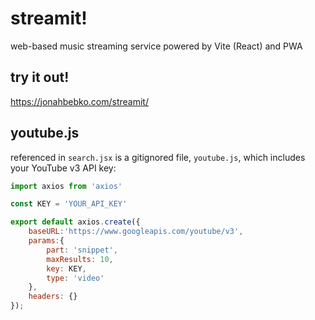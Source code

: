 # streamit!

web-based music streaming service powered by Vite (React) and PWA

## try it out!

https://jonahbebko.com/streamit/

## youtube.js

referenced in `search.jsx` is a gitignored file, `youtube.js`, which includes your YouTube v3 API key:

```js
import axios from 'axios'

const KEY = 'YOUR_API_KEY'

export default axios.create({
    baseURL:'https://www.googleapis.com/youtube/v3',
    params:{
        part: 'snippet',
        maxResults: 10,
        key: KEY,
        type: 'video'
    },
    headers: {}
});
```